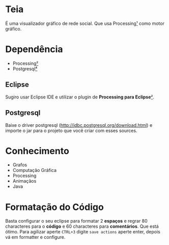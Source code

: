 # Teia

É uma visualizador gráfico de rede social. Que usa Processing[¹] como motor gráfico.

# Dependência

- Processing[²]
- Postgresql[⁴]

## Eclipse

Sugiro usar Eclipse IDE e utilizar o plugin de __Processing para Eclipse__[²].

## Postgresql

Baixe o driver postgresql (http://jdbc.postgresql.org/download.html) e importe o jar para o projeto que você criar com esses sources.

# Conhecimento

- Grafos
- Computação Gráfica
- Processing
- Animaçãos
- Java

# Formatação do Código

Basta configurar o seu eclipse para formatar 2 __espaços__ e regrar 80 characteres para o __código__ e 60 characteres para __comentários__. Que está ótimo. Para agilizar aperte `CTRL+3` digite `save actions` aperte enter, depois vá em formatter e configure.

[¹]:https://processing.org/
[²]:https://processing.org/tutorials/eclipse/
[³]:https://processing.org/download/
[⁴]:http://jdbc.postgresql.org/download.html
